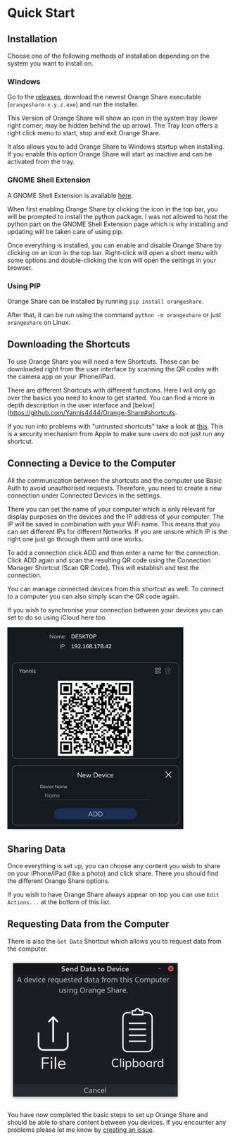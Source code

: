 # Quick Start

## Installation

Choose one of the following methods of installation depending on the system you want to install on.

### Windows

Go to the [releases](https://github.com/Yannis4444/Orange-Share/releases),
download the newest Orange Share executable (`orangeshare-x.y.z.exe`)
and run the installer.

This Version of Orange Share will show an icon in the system tray (lower right corner; may be hidden behind the up arrow).
The Tray Icon offers a right click menu to start, stop and exit Orange Share.

It also allows you to add Orange Share to Windows startup when installing.
If you enable this option Orange Share will start as inactive and can be activated from the tray.

### GNOME Shell Extension

A GNOME Shell Extension is available [here](https://extensions.gnome.org/extension/4469/orange-share/).

When first enabling Orange Share by clicking the icon in the top bar, you will be prompted to install the python package.
I was not allowed to host the python part on the GNOME Shell Extension page which is why installing and updating will be taken care of using pip.

Once everything is installed, you can enable and disable Orange Share by clicking on an icon in the top bar.
Right-click will open a short menu with some options and double-clicking the icon will open the settings in your browser.

### Using PIP

Orange Share can be installed by running `pip install orangeshare`.

After that, it can be run using the command `python -m orangeshare` or just `orangeshare` on Linux.

## Downloading the Shortcuts

To use Orange Share you will need a few Shortcuts.
These can be downloaded right from the user interface by scanning the QR codes with the camera app on your iPhone/iPad.

There are different Shortcuts with different functions.
Here I will only go over the basics you need to know to get started.
You can find a more in depth description in the user interface and [below](https://github.com/Yannis4444/Orange-Share#shortcuts.

If you run into problems with "untrusted shortcuts" take a look at [this](https://github.com/Yannis4444/Orange-Share#untrusted-shortcuts).
This is a security mechanism from Apple to make sure users do not just run any shortcut.

## Connecting a Device to the Computer

All the communication between the shortcuts and the computer use Basic Auth to avoid unauthorised requests.
Therefore, you need to create a new connection under Connected Devices in the settings.

There you can set the name of your computer which is only relevant for display purposes on the devices and the IP address of your computer.
The IP will be saved in combination with your WiFi name.
This means that you can set different IPs for different Networks.
If you are unsure which IP is the right one just go through them until one works.

To add a connection click ADD and then enter a name for the connection.
Click ADD again and scan the resulting QR code using the Connection Manager Shortcut (Scan QR Code).
This will establish and test the connection.

You can manage connected devices from this shortcut as well.
To connect to a computer you can also simply scan the QR code again.

If you wish to synchronise your connection between your devices you can set to do so using iCloud here too.

<img alt="add_connection" src="images/add_connection.png" title="add_connection" width="400"/>

## Sharing Data

Once everything is set up, you can choose any content you wish to share on your iPhone/iPad (like a photo) and click share.
There you should find the different Orange Share options.

If you wish to have Orange Share always appear on top you can use `Edit Actions...` at the bottom of this list.

## Requesting Data from the Computer

There is also the `Get Data` Shortcut which allows you to request data from the computer.

<img alt="Get Data Dialog" src="images/get_data.png" width="400"/>

You have now completed the basic steps to set up Orange Share and should be able to share content between you devices.
If you encounter any problems please let me know by
[creating an issue](https://github.com/Yannis4444/Orange-Share/issues).
